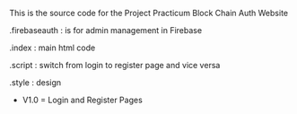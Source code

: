 This is the source code for the Project Practicum Block Chain Auth Website

.firebaseauth : is for admin management in Firebase

.index : main html code

.script : switch from login to register page and vice versa

.style : design 

- V1.0 = Login and Register Pages

